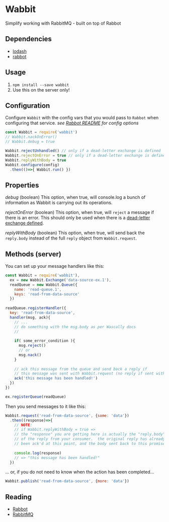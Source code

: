 Wabbit
===============

Simplify working with RabbitMQ - built on top of Rabbot

## Dependencies
* [lodash](https://www.npmjs.com/package/lodash)
* [rabbot](https://github.com/arobson/rabbot)

## Usage
1. `npm install --save wabbit`
2. Use this on the server only!

## Configuration
Configure `Wabbit` with the config vars that you would pass to `Rabbot` when configuring that service.
*see [Rabbot README](https://github.com/arobson/rabbot) for config options*
```javascript
const Wabbit = require('wabbit')
// Wabbit.nackOnError()
// Wabbit.debug = true

Wabbit.rejectUnhandled() // only if a dead-letter exchange is defined
Wabbit.rejectOnError = true // only if a dead-letter exchange is defined
Wabbit.replyWithBody = true
Wabbit.configure(config)
  .then(()=>{ Wabbit.run() })
```

## Properties
*debug* (boolean)
This option, when true, will console.log a bunch of information as Wabbit is carrying out its operations.

*rejectOnError* (boolean)
This option, when true, will `reject` a message if there is an error.  This should only be used when there is a [dead-letter exchange defined](https://github.com/arobson/rabbot#rejectunhandled).

*replyWithBody* (boolean)
This option, when true, will send back the `reply.body` instead of the full `reply` object from `Wabbit.request`.


## Methods (server)
You can set up your message handlers like this:
```javascript
const Wabbit = require('wabbit'),
  ex = new Wabbit.Exchange('data-source-ex.1'),
  readQueue = new Wabbit.Queue({
    name: 'read-queue.1',
    keys: 'read-from-data-source'
  })
  
readQueue.registerHandler({
  key: 'read-from-data-source',
  handler(msg, ack){
    // ...
    // do something with the msg.body as per Wascally docs
    //
    
    if( some_error_condition ){
      msg.reject()
      // or
      msg.nack()
    }
    
    // ack this message from the queue and send back a reply if
    // this message was sent with Wabbit.request (no reply if sent with Wabbit.publish)
    ack('this message has been handled!')
  })
})

ex.registerQueue(readQueue)
```

Then you send messages to it like this:
```javascript
Wabbit.request('read-from-data-source', {some: 'data'})
  .then((response)=>{
    // NOTE:
    // if Wabbit.replyWithBody = true =>
    // the "response" you are getting here is actually the "reply.body"
    // of the reply from your consumer.  the original reply has already
    // been ack'd at this point, and the body sent back to this promise
  
    console.log(response)
    // => "this message has been handled!"
  })
```
... or, if you do not need to know when the action has been completed...
```javascript
Wabbit.publish('read-from-data-source', {more: 'data'})
```

## Reading
* [Rabbot](https://github.com/arobson/rabbot)
* [RabbitMQ](https://www.rabbitmq.com/)